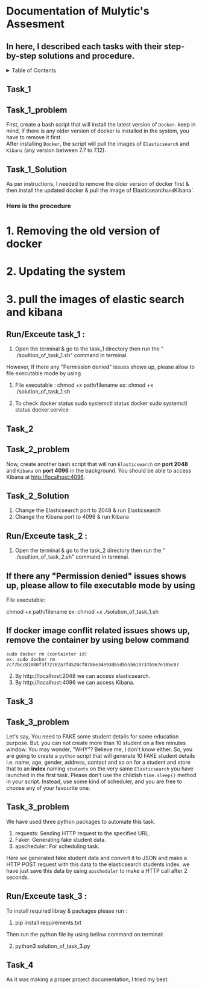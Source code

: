 # Documentation of Mulytic's Assesment

## In here, I described each tasks with their step-by-step solutions and procedure.
<!-- TABLE OF CONTENTS -->
<details>
  <summary>Table of Contents</summary>
  <ol>
    <li>
      <a href="#task_1">Task_1</a>
      <ul>
        <li><a href="Task_1_problem">Task_1_problem</a></li>
        <li><a href="Task_1_Solution">Task_1_Solution</a></li>
      </ul>
    </li>
    <li>
      <a href="#Task_2">Task_2</a>
      <ul>
        <li><a href="#Task_2_problem">Task_2_problem</a></li>
        <li><a href="#Task_2_Solution">Task_2_Solution</a></li>
      </ul>
    </li>
    <li><a href="#Task_3">Task_3</a></li>
    <li><a href="#Task_4">Task_4</a></li>

  </ol>
</details>


<!-- Task_1 -->
## Task_1

## Task_1_problem

First, create a bash script that will install the latest version of `Docker`.
keep in mind, if there is any older version of docker is installed in the 
system, you have to remove it first.  
After installing `Docker`, the script will pull the images of `Elasticsearch` 
and `Kibana` (any version between 7.7 to 7.12). 

## Task_1_Solution

As per instructions, I needed to remove the older version of docker first & then install the updated docker & pull the image of Elasticsearch` and `Kibana`.

### Here is the procedure

# 1. Removing the old version of docker

# 2. Updating the system

# 3. pull the images of elastic search and kibana




## Run/Exceute task_1 :

1. Open the terminal & go to the task_1 directory then run the " ./soultion_of_task_1.sh" command in terminal.

However, If there any "Permission denied" issues shows up, please allow to file executable mode by using

1. File executable : 
   chmod +x path/filename
   ex: chmod +x ./solution_of_task_1.sh

2. To check docker status 
    sudo systemctl status docker
    sudo systemctl status docker.service


<!-- Task_2 -->
## Task_2

## Task_2_problem

Now, create another bash script that will run `Elasticsearch` on **port 2048** 
and `Kibana` on **port 4096** in the background. You should be able to access 
Kibana at [http://localhost:4096](http://localhost:4096). 

## Task_2_Solution

1.  Change the Elasticsearch port to 2048 & run Elasticsearch
2.  Change the Kibana port to 4096 & run Kibana


## Run/Exceute task_2 :

1. Open the terminal & go to the task_2 directory then run the " ./soultion_of_task_2.sh" command in terminal.

## If there any "Permission denied" issues shows up, please allow to file executable mode by using

File executable: 

   chmod +x path/filename
   ex: chmod +x ./solution_of_task_1.sh

## If docker image conflit related issues shows up, remove the container by using below command
    sudo docker rm [containter id]
    ex: sudo docker rm 7c77bcc81880f3f72782a7f4520cf8786e34e93d65d555b619737b967e105c87


2. By http://localhost:2048 we can access elasticsearch.
3. By http://localhost:4096 we can access Kibana.


<!-- Task_3 -->
## Task_3

## Task_3_problem

Let's say, You need to FAKE some student details for some education purpose. 
But, you can not create more than 10 student on a five minutes window. You may 
wonder, "WHY"? Believe me, I don't know either. So, you are going to create a 
`python` script that will generate 10 FAKE student details i.e. name, age, 
gender, address, contact and so on for a student and store that to an **index**
naming `students` on the very same `Elasticsearch` you have launched in the 
first task. Please don't use the childish `time.sleep()` method in your script.
Instead, use some kind of scheduler, and you are free to choose any of your 
favourite one.

## Task_3_problem

We have used three python packages to automate this task.
1. requests: Sending HTTP request to the specified URL.
2. Faker: Generating fake student data.
3. apscheduler: For scheduling task.


Here we generated fake student data and convert it to JSON and make a HTTP POST request with this data to the elasticsearch students index. we have just save this data by using `apscheduler` to make a HTTP call after 2 seconds.



## Run/Exceute task_3 :

To install required libray & packages please run :


1. pip install requirements.txt 

Then run the python file by using bellow command on terminal:

2. python3 solution_of_task_3.py


<!-- Task_4 -->
## Task_4

As it was making a proper project documentation, I tried my best.